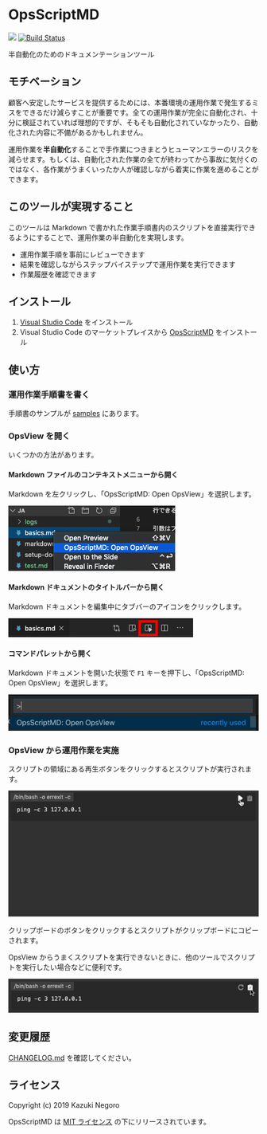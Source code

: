 # OpsScriptMD

[![](https://img.shields.io/visual-studio-marketplace/v/negokaz.opsscriptmd.svg)](https://marketplace.visualstudio.com/items?itemName=negokaz.opsscriptmd) [![Build Status](https://travis-ci.org/negokaz/vscode-ops-script-md.svg?branch=master)](https://travis-ci.org/negokaz/vscode-ops-script-md)

半自動化のためのドキュメンテーションツール

## モチベーション

顧客へ安定したサービスを提供するためには、本番環境の運用作業で発生するミスをできるだけ減らすことが重要です。全ての運用作業が完全に自動化され、十分に検証されていれば理想的ですが、そもそも自動化されていなかったり、自動化された内容に不備があるかもしれません。

運用作業を**半自動化**することで手作業につきまとうヒューマンエラーのリスクを減らせます。もしくは、自動化された作業の全てが終わってから事故に気付くのではなく、各作業がうまくいったか人が確認しながら着実に作業を進めることができます。

## このツールが実現すること

このツールは Markdown で書かれた作業手順書内のスクリプトを直接実行できるようにすることで、運用作業の半自動化を実現します。

- 運用作業手順を事前にレビューできます
- 結果を確認しながらステップバイステップで運用作業を実行できます
- 作業履歴を確認できます

## インストール

1. [Visual Studio Code](https://code.visualstudio.com/) をインストール
2. Visual Studio Code のマーケットプレイスから [OpsScriptMD](https://marketplace.visualstudio.com/items?itemName=negokaz.opsscriptmd) をインストール

## 使い方

### 運用作業手順書を書く

手順書のサンプルが [samples](samples) にあります。

### OpsView を開く

いくつかの方法があります。

#### Markdown ファイルのコンテキストメニューから開く

Markdown を左クリックし、「OpsScriptMD: Open OpsView」を選択します。

![](docs/images/open-opsview-explorer-context.png)


#### Markdown ドキュメントのタイトルバーから開く

Markdown ドキュメントを編集中にタブバーのアイコンをクリックします。

![](docs/images/open-opsview-markdown-title.png)

#### コマンドパレットから開く

Markdown ドキュメントを開いた状態で `F1` キーを押下し、「OpsScriptMD: Open OpsView」を選択します。

![](docs/images/open-opsview.png)

### OpsView から運用作業を実施

スクリプトの領域にある再生ボタンをクリックするとスクリプトが実行されます。

![](docs/images/script-chunk.gif)

クリップボードのボタンをクリックするとスクリプトがクリップボードにコピーされます。

OpsView からうまくスクリプトを実行できないときに、他のツールでスクリプトを実行したい場合などに便利です。

![](docs/images/copy-script-chunk.gif)

## 変更履歴

[CHANGELOG.md](./CHANGELOG.md) を確認してください。

## ライセンス

Copyright (c) 2019 Kazuki Negoro

OpsScriptMD は [MIT ライセンス](./LICENSE) の下にリリースされています。